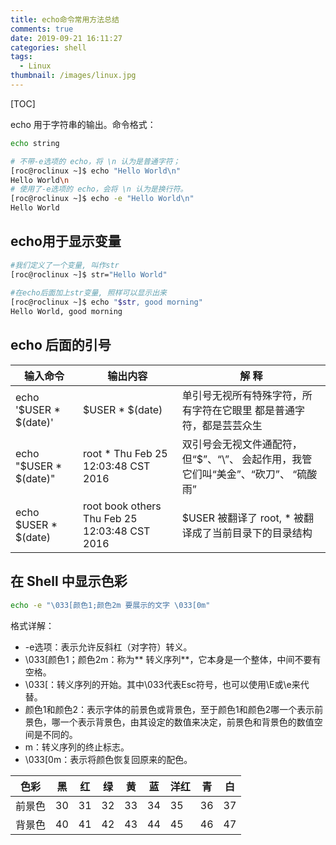 ```yaml
---
title: echo命令常用方法总结
comments: true
date: 2019-09-21 16:11:27
categories: shell
tags:
  - Linux
thumbnail: /images/linux.jpg
---
```

[TOC]

echo 用于字符串的输出。命令格式：
```bash
echo string

# 不带-e选项的 echo，将 \n 认为是普通字符；
[roc@roclinux ~]$ echo "Hello World\n"
Hello World\n
# 使用了-e选项的 echo，会将 \n 认为是换行符。
[roc@roclinux ~]$ echo -e "Hello World\n"
Hello World
```
<!--more-->
## echo用于显示变量
```bash
#我们定义了一个变量, 叫作str
[roc@roclinux ~]$ str="Hello World"
 
#在echo后面加上str变量, 照样可以显示出来
[roc@roclinux ~]$ echo "$str, good morning"
Hello World, good morning
```
## echo 后面的引号

|输入命令|输出内容|解 释|
|--|--|--|
|echo '$USER * $(date)'|$USER * $(date)|单引号无视所有特殊字符，所有字符在它眼里 都是普通字符，都是芸芸众生
|echo "$USER * $(date)"|root * Thu Feb 25 12:03:48 CST 2016|双引号会无视文件通配符，但“$”、“\”、 会起作用，我管它们叫“美金”、“砍刀”、 “硫酸雨”
|echo $USER * $(date)|root book others Thu Feb 25 12:03:48 CST 2016|$USER 被翻译了 root, * 被翻译成了当前目录下的目录结构
## 在 Shell 中显示色彩
```bash
echo -e "\033[颜色1;颜色2m 要展示的文字 \033[0m"
```

格式详解：
* -e选项：表示允许反斜杠（对字符）转义。
* \033[颜色1；颜色2m：称为**                                                                                  转义序列**，它本身是一个整体，中间不要有空格。
* \033[：转义序列的开始。其中\033代表Esc符号，也可以使用\E或\e来代替。
* 颜色1和颜色2：表示字体的前景色或背景色，至于颜色1和颜色2哪一个表示前景色，哪一个表示背景色，由其设定的数值来决定，前景色和背景色的数值空间是不同的。
* m：转义序列的终止标志。
*  \033[0m：表示将颜色恢复回原来的配色。


|色彩| 黑 | 红 | 绿 | 黄|  蓝 |洋红|青|白|
|--- | --- | --- | --- |--- | --- | --- | --- |---|
|前景色|30|31|32|33|34|35|36|37|
|背景色|40|41|42|43|44|45|46|47|

